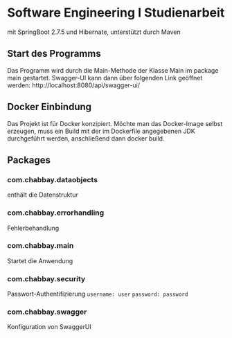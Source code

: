 # Software Engineering I Studienarbeit

mit SpringBoot 2.7.5 und Hibernate, unterstützt durch Maven

## Start des Programms

Das Programm wird durch die Main-Methode der Klasse Main im package main gestartet.
Swagger-UI kann dann über folgenden Link geöffnet werden:  http://localhost:8080/api/swagger-ui/

## Docker Einbindung

Das Projekt ist für Docker konzipiert. Möchte man das Docker-Image selbst erzeugen, muss ein Build mit der im Dockerfile
angegebenen JDK durchgeführt werden, anschließend dann docker build.

## Packages

### com.chabbay.dataobjects

enthält die Datenstruktur

### com.chabbay.errorhandling

Fehlerbehandlung

### com.chabbay.main

Startet die Anwendung

### com.chabbay.security

Passwort-Authentifizierung
`username: user`
`password: password`

### com.chabbay.swagger

Konfiguration von SwaggerUI
